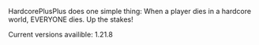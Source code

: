 HardcorePlusPlus does one simple thing: When a player dies in a hardcore world, EVERYONE dies. Up the stakes!

Current versions availible: 1.21.8
